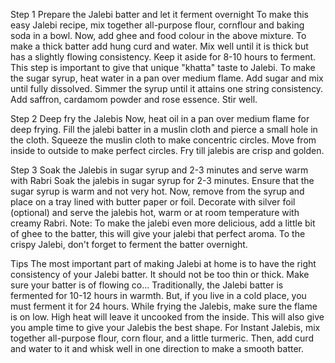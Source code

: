 Step 1 Prepare the Jalebi batter and let it ferment overnight
To make this easy Jalebi recipe, mix together all-purpose flour, cornflour and baking soda in a bowl. Now, add ghee and food colour in the above mixture. To make a thick batter add hung curd and water. Mix well until it is thick but has a slightly flowing consistency. Keep it aside for 8-10 hours to ferment. This step is important to give that unique "khatta" taste to Jalebi. To make the sugar syrup, heat water in a pan over medium flame. Add sugar and mix until fully dissolved. Simmer the syrup until it attains one string consistency. Add saffron, cardamom powder and rose essence. Stir well.


Step 2 Deep fry the Jalebis
Now, heat oil in a pan over medium flame for deep frying. Fill the jalebi batter in a muslin cloth and pierce a small hole in the cloth. Squeeze the muslin cloth to make concentric circles. Move from inside to outside to make perfect circles. Fry till jalebis are crisp and golden.


Step 3 Soak the Jalebis in sugar syrup and 2-3 minutes and serve warm with Rabri
Soak the jalebis in sugar syrup for 2-3 minutes. Ensure that the sugar syrup is warm and not very hot. Now, remove from the syrup and place on a tray lined with butter paper or foil. Decorate with silver foil (optional) and serve the jalebis hot, warm or at room temperature with creamy Rabri. Note: To make the jalebi even more delicious, add a little bit of ghee to the batter, this will give your jalebi that perfect aroma. To the crispy Jalebi, don't forget to ferment the batter overnight.

Tips
The most important part of making Jalebi at home is to have the right consistency of your Jalebi batter. It should not be too thin or thick. Make sure your batter is of flowing co...
Traditionally, the Jalebi batter is fermented for 10-12 hours in warmth. But, if you live in a cold place, you must ferment it for 24 hours.
While frying the Jalebis, make sure the flame is on low. High heat will leave it uncooked from the inside. This will also give you ample time to give your Jalebis the best shape.
For Instant Jalebis, mix together all-purpose flour, corn flour, and a little turmeric. Then, add curd and water to it and whisk well in one direction to make a smooth batter.